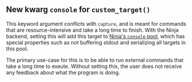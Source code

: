 ## New kwarg `console` for `custom_target()`

This keyword argument conflicts with `capture`, and is meant for
commands that are resource-intensive and take a long time to
finish. With the Ninja backend, setting this will add this target to
[Ninja's `console`
pool](https://ninja-build.org/manual.html#_the_literal_console_literal_pool),
which has special properties such as not buffering stdout and
serializing all targets in this pool.

The primary use-case for this is to be able to run external commands
that take a long time to exeute. Without setting this, the user does
not receive any feedback about what the program is doing.
